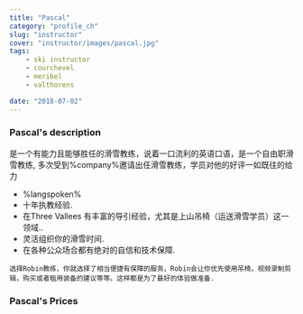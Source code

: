 ```yaml
---
title: "Pascal"
category: "profile_ch"
slug: "instructor"
cover: "instructor/images/pascal.jpg"
tags:
    - ski instructor
    - courchevel
    - meribel
    - valthorens

date: "2018-07-02"
---
```



### Pascal's description
是一个有能力且能够胜任的滑雪教练，说着一口流利的英语口语，是一个自由职滑雪教练,  多次受到%company%邀请出任滑雪教练，学员对他的好评一如既往的给力

* %langspoken% 
* 十年执教经验.
* 在Three Vallees 有丰富的导引经验，尤其是上山吊椅（运送滑雪学员）这一领域..
* 灵活组织你的滑雪时间.
* 在各种公众场合都有绝对的自信和技术保障.

`选择Robin教练，你就选择了相当便捷有保障的服务，Robin会让你优先使用吊椅，视频录制剪辑，购买或者租用装备的建议等等。这样都是为了最好的体验做准备.`


### Pascal's Prices




